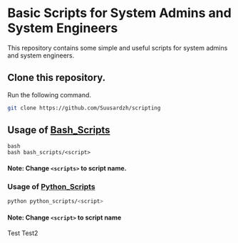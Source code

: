 # Basic Scripts for System Admins and System Engineers

This repository contains some simple and useful scripts for system admins and system engineers.

## Clone this repository.

Run the following command.

```bash
git clone https://github.com/Suusardzh/scripting
```

## Usage of [Bash_Scripts](bash_scripts)

```
bash
bash bash_scripts/<script>
```

#### Note:  Change ```<scripts>``` to script name.

### Usage of [Python_Scripts](python_scripts)
```bash
python python_scripts/<script>
```
#### Note: Change ```<script>``` to script name

Test
Test2
